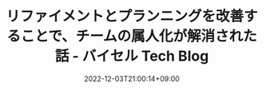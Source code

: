 ---
title: 'リファイメントとプランニングを改善することで、チームの属人化が解消された話 - バイセル Tech Blog'
date: 2022-12-03T21:00:14+09:00
draft: false
tags: []
categories: [Programming]
thumbnail: 'https://cdn-ak.f.st-hatena.com/images/fotolife/b/bst-tech/20221129/20221129105529.png'
isExternal: true
externalLink: "https://tech.buysell-technologies.com/entry/adventcalendar2022-12-03"
description: ''
---
